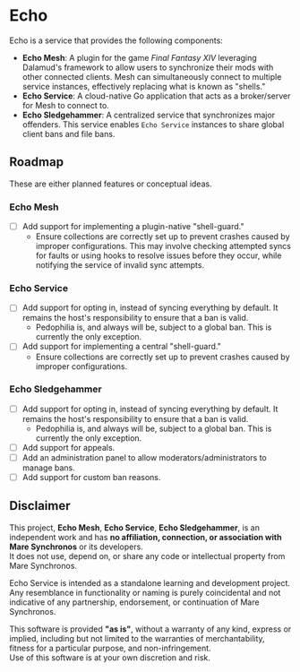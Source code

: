 # Echo
Echo is a service that provides the following components:
- **Echo Mesh**: A plugin for the game *Final Fantasy XIV* leveraging Dalamud's framework to allow users to synchronize their mods with other connected clients. Mesh can simultaneously connect to multiple service instances, effectively replacing what is known as "shells."
- **Echo Service**: A cloud-native Go application that acts as a broker/server for Mesh to connect to.
- **Echo Sledgehammer**: A centralized service that synchronizes major offenders. This service enables `Echo Service` instances to share global client bans and file bans.

## Roadmap

These are either planned features or conceptual ideas.

### Echo Mesh
- [ ] Add support for implementing a plugin-native "shell-guard."
  - Ensure collections are correctly set up to prevent crashes caused by improper configurations. This may involve checking attempted syncs for faults or using hooks to resolve issues before they occur, while notifying the service of invalid sync attempts.

### Echo Service
- [ ] Add support for opting in, instead of syncing everything by default. It remains the host's responsibility to ensure that a ban is valid.
  - Pedophilia is, and always will be, subject to a global ban. This is currently the only exception.
- [ ] Add support for implementing a central "shell-guard."
  - Ensure collections are correctly set up to prevent crashes caused by improper configurations.

### Echo Sledgehammer
- [ ] Add support for opting in, instead of syncing everything by default. It remains the host's responsibility to ensure that a ban is valid.
  - Pedophilia is, and always will be, subject to a global ban. This is currently the only exception.
- [ ] Add support for appeals.
- [ ] Add an administration panel to allow moderators/administrators to manage bans.
- [ ] Add support for custom ban reasons.

## Disclaimer

This project, **Echo Mesh**, **Echo Service**, **Echo Sledgehammer**, is an independent work and has **no affiliation, connection, or association with Mare Synchronos** or its developers.  
It does not use, depend on, or share any code or intellectual property from Mare Synchronos.

Echo Service is intended as a standalone learning and development project.  
Any resemblance in functionality or naming is purely coincidental and not indicative of any partnership, endorsement, or continuation of Mare Synchronos.

This software is provided **"as is"**, without a warranty of any kind, express or implied, including but not limited to the warranties of merchantability, fitness for a particular purpose, and non-infringement.  
Use of this software is at your own discretion and risk.
